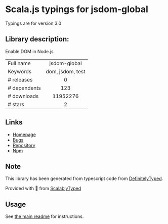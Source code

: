 
# Scala.js typings for jsdom-global

Typings are for version 3.0

## Library description:
Enable DOM in Node.js

|                    |                 |
| ------------------ | :-------------: |
| Full name          | jsdom-global |
| Keywords           | dom, jsdom, test |
| # releases         | 0 |
| # dependents       | 123 |
| # downloads        | 11952276 |
| # stars            | 2 |

## Links
- [Homepage](https://github.com/rstacruz/jsdom-global#readme)
- [Bugs](https://github.com/rstacruz/jsdom-global/issues)
- [Repository](https://github.com/rstacruz/jsdom-global)
- [Npm](https://www.npmjs.com/package/jsdom-global)
    


## Note
This library has been generated from typescript code from [DefinitelyTyped](https://definitelytyped.org).

Provided with :purple_heart: from [ScalablyTyped](https://github.com/oyvindberg/ScalablyTyped)

## Usage
See [the main readme](../../readme.md) for instructions.


